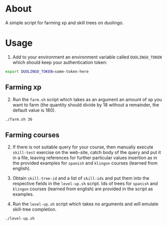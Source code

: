# About
A simple script for farming xp and skill trees on duolingo.
# Usage
1. Add to your environment an environment variable called `DUOLINGO_TOKEN` which should keep your authentication token:
```sh
export DUOLINGO_TOKEN=some-token-here
```

## Farming xp  

2. Run the `farm.sh` script which takes as an argument an amount of xp you want to farm (the quantity should divide by 18 without a remainder, the default value is 180).
```sh
./farm.sh 36
```

## Farming courses

2. If there is not suitable query for your course, then manually execute `skill-test` exercise on the web-site, catch body of the query and put it in a file, leaving references for further particular values insertion as in the provided examples for `spanish` and `klingon` courses (learned from english).

3. Obtain `skill-tree-id` and a list of `skill-ids` and put them into the respective fields in the `level-up.sh` script. Ids of trees for `spanish` and `klingon` courses (learned from english) are provided in the script as examples.

4. Run the `level-up.sh` script which takes no arguments and will emulate skill-tree completion.
```sh
./level-up.sh
```
